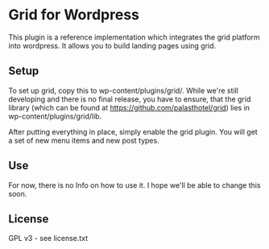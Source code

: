 Grid for Wordpress
====

This plugin is a reference implementation which integrates the grid platform into wordpress.
It allows you to build landing pages using grid.


## Setup

To set up grid, copy this to wp-content/plugins/grid/. While we're still developing and there is no final release, you have to ensure, that the grid library (which can be found at https://github.com/palasthotel/grid) lies in wp-content/plugins/grid/lib.

After putting everything in place, simply enable the grid plugin. You will get a set of new menu items and new post types.


## Use

For now, there is no Info on how to use it. I hope we'll be able to change this soon.

## License

GPL v3 - see license.txt

